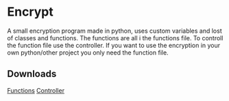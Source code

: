 # Encrypt
A small encryption program made in python, uses custom variables and lost of classes and functions.
The functions are all i the functions file.
To controll the function file use the controller.
If you want to use the encryption in your own python/other project you only need the function file.
## Downloads
<a href="https://raw.githubusercontent.com/Haz001/Encrypt/master/function.py">Functions</a>
<a href="https://raw.githubusercontent.com/Haz001/Encrypt/master/controller.py">Controller</a>
